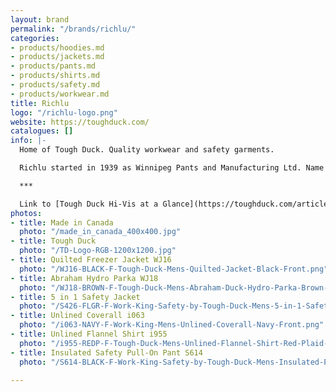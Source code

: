 ```yaml
---
layout: brand
permalink: "/brands/richlu/"
categories:
- products/hoodies.md
- products/jackets.md
- products/pants.md
- products/shirts.md
- products/safety.md
- products/workwear.md
title: Richlu
logo: "/richlu-logo.png"
website: https://toughduck.com/
catalogues: []
info: |-
  Home of Tough Duck. Quality workwear and safety garments.

  Richlu started in 1939 as Winnipeg Pants and Manufacturing Ltd. Name was changed to Richlu in 1960.

  ***

  Link to [Tough Duck Hi-Vis at a Glance](https://toughduck.com/articles/hi-vis-at-a-glance/)
photos:
- title: Made in Canada
  photo: "/made_in_canada_400x400.jpg"
- title: Tough Duck
  photo: "/TD-Logo-RGB-1200x1200.jpg"
- title: Quilted Freezer Jacket WJ16
  photo: "/WJ16-BLACK-F-Tough-Duck-Mens-Quilted-Jacket-Black-Front.png"
- title: Abraham Hydro Parka WJ18
  photo: "/WJ18-BROWN-F-Tough-Duck-Mens-Abraham-Duck-Hydro-Parka-Brown-Front.png"
- title: 5 in 1 Safety Jacket
  photo: "/S426-FLGR-F-Work-King-Safety-by-Tough-Duck-Mens-5-in-1-Safety-Jacket-Fluorescent-Green-Front.png"
- title: Unlined Coverall i063
  photo: "/i063-NAVY-F-Work-King-Mens-Unlined-Coverall-Navy-Front.png"
- title: Unlined Flannel Shirt i955
  photo: "/i955-REDP-F-Tough-Duck-Mens-Unlined-Flannel-Shirt-Red-Plaid-Front.png"
- title: Insulated Safety Pull-On Pant S614
  photo: "/S614-BLACK-F-Work-King-Safety-by-Tough-Duck-Mens-Insulated-Pull-On-Hi-Vis-Safety-Pant-Black-Front.png"

---
```

